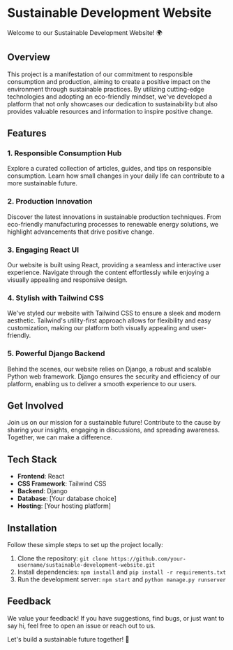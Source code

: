 # Sustainable Development Website

Welcome to our Sustainable Development Website! 🌍

## Overview

This project is a manifestation of our commitment to responsible consumption and production, aiming to create a positive impact on the environment through sustainable practices. By utilizing cutting-edge technologies and adopting an eco-friendly mindset, we've developed a platform that not only showcases our dedication to sustainability but also provides valuable resources and information to inspire positive change.

## Features

### 1. Responsible Consumption Hub
Explore a curated collection of articles, guides, and tips on responsible consumption. Learn how small changes in your daily life can contribute to a more sustainable future.

### 2. Production Innovation
Discover the latest innovations in sustainable production techniques. From eco-friendly manufacturing processes to renewable energy solutions, we highlight advancements that drive positive change.

### 3. Engaging React UI
Our website is built using React, providing a seamless and interactive user experience. Navigate through the content effortlessly while enjoying a visually appealing and responsive design.

### 4. Stylish with Tailwind CSS
We've styled our website with Tailwind CSS to ensure a sleek and modern aesthetic. Tailwind's utility-first approach allows for flexibility and easy customization, making our platform both visually appealing and user-friendly.

### 5. Powerful Django Backend
Behind the scenes, our website relies on Django, a robust and scalable Python web framework. Django ensures the security and efficiency of our platform, enabling us to deliver a smooth experience to our users.

## Get Involved

Join us on our mission for a sustainable future! Contribute to the cause by sharing your insights, engaging in discussions, and spreading awareness. Together, we can make a difference.

## Tech Stack

- **Frontend**: React
- **CSS Framework**: Tailwind CSS
- **Backend**: Django
- **Database**: [Your database choice]
- **Hosting**: [Your hosting platform]

## Installation

Follow these simple steps to set up the project locally:

1. Clone the repository: `git clone https://github.com/your-username/sustainable-development-website.git`
2. Install dependencies: `npm install` and `pip install -r requirements.txt`
3. Run the development server: `npm start` and `python manage.py runserver`

## Feedback

We value your feedback! If you have suggestions, find bugs, or just want to say hi, feel free to open an issue or reach out to us.

Let's build a sustainable future together! 🌱
